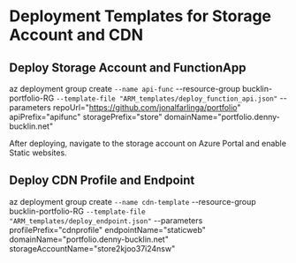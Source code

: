 # Deployment Templates for Storage Account and CDN

## Deploy Storage Account and FunctionApp

az deployment group create `
  --name api-func `
  --resource-group bucklin-portfolio-RG `
  --template-file "ARM_templates/deploy_function_api.json" `
  --parameters repoUrl="https://github.com/jonalfarlinga/portfolio" apiPrefix="apifunc" storagePrefix="store" domainName="portfolio.denny-bucklin.net"

After deploying, navigate to the storage account on Azure Portal and enable Static websites.

## Deploy CDN Profile and Endpoint

az deployment group create `
  --name cdn-template `
  --resource-group bucklin-portfolio-RG `
  --template-file "ARM_templates/deploy_endpoint.json" `
  --parameters profilePrefix="cdnprofile" endpointName="staticweb" domainName="portfolio.denny-bucklin.net" storageAccountName="store2kjoo37i24nsw"
